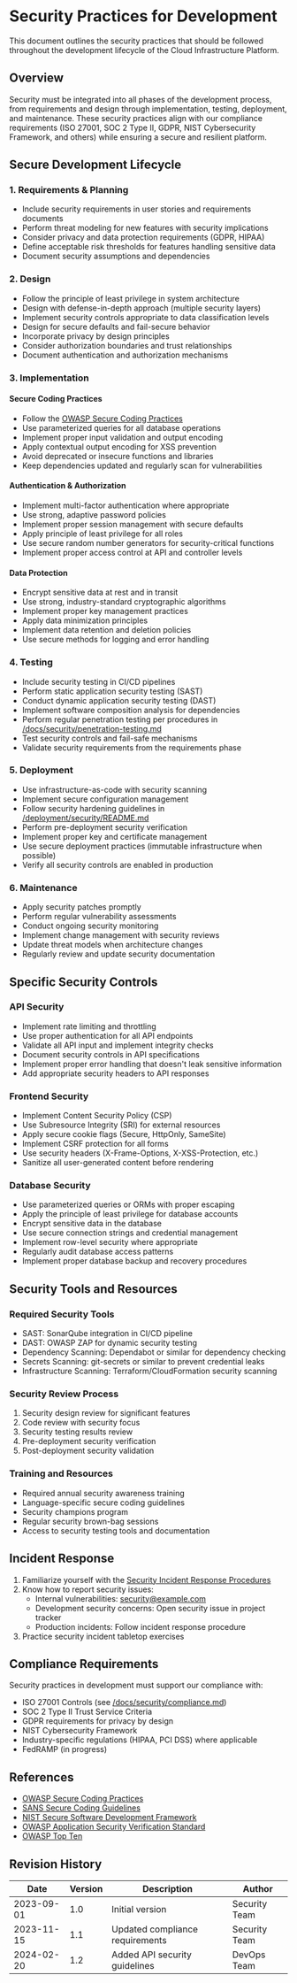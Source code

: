 # Security Practices for Development

This document outlines the security practices that should be followed throughout the development lifecycle of the Cloud Infrastructure Platform.

## Overview

Security must be integrated into all phases of the development process, from requirements and design through implementation, testing, deployment, and maintenance. These security practices align with our compliance requirements (ISO 27001, SOC 2 Type II, GDPR, NIST Cybersecurity Framework, and others) while ensuring a secure and resilient platform.

## Secure Development Lifecycle

### 1. Requirements & Planning

- Include security requirements in user stories and requirements documents
- Perform threat modeling for new features with security implications
- Consider privacy and data protection requirements (GDPR, HIPAA)
- Define acceptable risk thresholds for features handling sensitive data
- Document security assumptions and dependencies

### 2. Design

- Follow the principle of least privilege in system architecture
- Design with defense-in-depth approach (multiple security layers)
- Implement security controls appropriate to data classification levels
- Design for secure defaults and fail-secure behavior
- Incorporate privacy by design principles
- Consider authorization boundaries and trust relationships
- Document authentication and authorization mechanisms

### 3. Implementation

#### Secure Coding Practices

- Follow the [OWASP Secure Coding Practices](<https://owasp.org/www-project-secure-coding-practices-quick-reference-guide/>)
- Use parameterized queries for all database operations
- Implement proper input validation and output encoding
- Apply contextual output encoding for XSS prevention
- Avoid deprecated or insecure functions and libraries
- Keep dependencies updated and regularly scan for vulnerabilities

#### Authentication & Authorization

- Implement multi-factor authentication where appropriate
- Use strong, adaptive password policies
- Implement proper session management with secure defaults
- Apply principle of least privilege for all roles
- Use secure random number generators for security-critical functions
- Implement proper access control at API and controller levels

#### Data Protection

- Encrypt sensitive data at rest and in transit
- Use strong, industry-standard cryptographic algorithms
- Implement proper key management practices
- Apply data minimization principles
- Implement data retention and deletion policies
- Use secure methods for logging and error handling

### 4. Testing

- Include security testing in CI/CD pipelines
- Perform static application security testing (SAST)
- Conduct dynamic application security testing (DAST)
- Implement software composition analysis for dependencies
- Perform regular penetration testing per procedures in [/docs/security/penetration-testing.md](/docs/security/penetration-testing.md)
- Test security controls and fail-safe mechanisms
- Validate security requirements from the requirements phase

### 5. Deployment

- Use infrastructure-as-code with security scanning
- Implement secure configuration management
- Follow security hardening guidelines in [/deployment/security/README.md](/deployment/security/README.md)
- Perform pre-deployment security verification
- Implement proper key and certificate management
- Use secure deployment practices (immutable infrastructure when possible)
- Verify all security controls are enabled in production

### 6. Maintenance

- Apply security patches promptly
- Perform regular vulnerability assessments
- Conduct ongoing security monitoring
- Implement change management with security reviews
- Update threat models when architecture changes
- Regularly review and update security documentation

## Specific Security Controls

### API Security

- Implement rate limiting and throttling
- Use proper authentication for all API endpoints
- Validate all API input and implement integrity checks
- Document security controls in API specifications
- Implement proper error handling that doesn't leak sensitive information
- Add appropriate security headers to API responses

### Frontend Security

- Implement Content Security Policy (CSP)
- Use Subresource Integrity (SRI) for external resources
- Apply secure cookie flags (Secure, HttpOnly, SameSite)
- Implement CSRF protection for all forms
- Use security headers (X-Frame-Options, X-XSS-Protection, etc.)
- Sanitize all user-generated content before rendering

### Database Security

- Use parameterized queries or ORMs with proper escaping
- Apply the principle of least privilege for database accounts
- Encrypt sensitive data in the database
- Use secure connection strings and credential management
- Implement row-level security where appropriate
- Regularly audit database access patterns
- Implement proper database backup and recovery procedures

## Security Tools and Resources

### Required Security Tools

- SAST: SonarQube integration in CI/CD pipeline
- DAST: OWASP ZAP for dynamic security testing
- Dependency Scanning: Dependabot or similar for dependency checking
- Secrets Scanning: git-secrets or similar to prevent credential leaks
- Infrastructure Scanning: Terraform/CloudFormation security scanning

### Security Review Process

1. Security design review for significant features
2. Code review with security focus
3. Security testing results review
4. Pre-deployment security verification
5. Post-deployment security validation

### Training and Resources

- Required annual security awareness training
- Language-specific secure coding guidelines
- Security champions program
- Regular security brown-bag sessions
- Access to security testing tools and documentation

## Incident Response

1. Familiarize yourself with the [Security Incident Response Procedures](/docs/security/incident-response.md)
2. Know how to report security issues:
   - Internal vulnerabilities: security@example.com
   - Development security concerns: Open security issue in project tracker
   - Production incidents: Follow incident response procedure
3. Practice security incident tabletop exercises

## Compliance Requirements

Security practices in development must support our compliance with:

- ISO 27001 Controls (see [/docs/security/compliance.md](/docs/security/compliance.md))
- SOC 2 Type II Trust Service Criteria
- GDPR requirements for privacy by design
- NIST Cybersecurity Framework
- Industry-specific regulations (HIPAA, PCI DSS) where applicable
- FedRAMP (in progress)

## References

- [OWASP Secure Coding Practices](<https://owasp.org/www-project-secure-coding-practices-quick-reference-guide/>)
- [SANS Secure Coding Guidelines](<https://www.sans.org/security-resources/sec506/whitepapers/secure-coding-guidelines-quick-reference>)
- [NIST Secure Software Development Framework](<https://csrc.nist.gov/Projects/ssdf>)
- [OWASP Application Security Verification Standard](<https://owasp.org/www-project-application-security-verification-standard/>)
- [OWASP Top Ten](<https://owasp.org/www-project-top-ten/>)

## Revision History

| Date | Version | Description | Author |
|------|---------|-------------|--------|
| 2023-09-01 | 1.0 | Initial version | Security Team |
| 2023-11-15 | 1.1 | Updated compliance requirements | Security Team |
| 2024-02-20 | 1.2 | Added API security guidelines | DevOps Team |